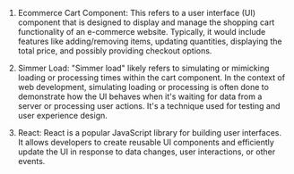 1. Ecommerce Cart Component: This refers to a user interface (UI) component that is designed to display and manage the shopping cart functionality of an e-commerce website. Typically, it would include features like adding/removing items, updating quantities, displaying the total price, and possibly providing checkout options.

2. Simmer Load: "Simmer load" likely refers to simulating or mimicking loading or processing times within the cart component. In the context of web development, simulating loading or processing is often done to demonstrate how the UI behaves when it's waiting for data from a server or processing user actions. It's a technique used for testing and user experience design.

3. React: React is a popular JavaScript library for building user interfaces. It allows developers to create reusable UI components and efficiently update the UI in response to data changes, user interactions, or other events.